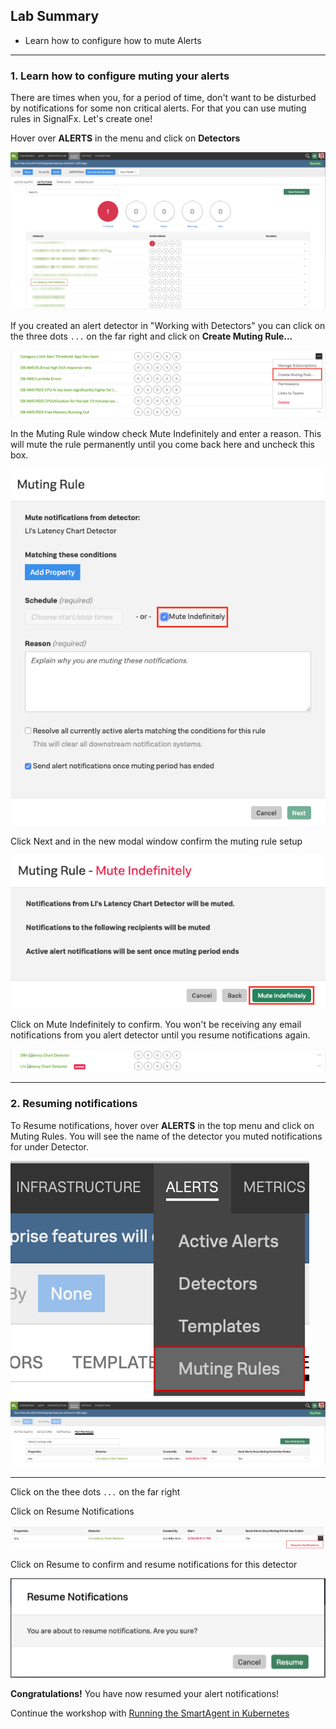 ## Lab Summary
* Learn how to configure how to mute Alerts
  
---

### 1. Learn how to configure muting your alerts
There are times when you, for a period of time, don't want to be disturbed by notifications for some non critical alerts. For that you can use muting rules in SignalFx. Let's create one!

Hover over **ALERTS** in the menu and click on **Detectors**

![](../images/M1-l3-1.png) 

If you created an alert detector in "Working with Detectors" you can click on the three dots `...` on the far right and click on **Create Muting Rule...**

![Create Muting Rule](../images/module2/create-rule.png) 

In the Muting Rule window check Mute Indefinitely and enter a reason. This will mute the rule permanently until you come back here and uncheck this box.

![Mute Indefinitely](../images/module2/mute-indefinitely.png) 

Click Next and in the new modal window confirm the muting rule setup

![](../images/module2/confirm-rule.png) 

Click on Mute Indefinitely to confirm. You won't be receiving any email notifications from you alert detector until you resume notifications again.

![](../images/module2/list-muted-rule.png) 

---

### 2. Resuming notifications

To Resume notifications, hover over **ALERTS** in the top menu and click on Muting Rules. You will see the name of the detector you muted notifications for under Detector.

![](../images/M1-l3-6.png) 
![](../images/M1-l3-7.png) 

---

Click on the thee dots `...` on the far right 

Click on Resume Notifications

![](../images/M1-l3-8.png) 

Click on Resume to confirm and resume notifications for this detector

![](../images/M1-l3-9.png) 

**Congratulations!** You have now resumed your alert notifications!

Continue the workshop with [Running the SmartAgent in Kubernetes](https://signalfx.github.io/app-dev-workshop/module1/k3s/)
